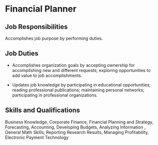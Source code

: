 # Financial Planner

## Job Responsibilities

Accomplishes job purpose by performing duties.

## Job Duties

* Accomplishes organization goals by accepting ownership for accomplishing new and different requests; exploring opportunities to add value to job accomplishments.

* Updates job knowledge by participating in educational opportunities; reading professional publications; maintaining personal networks; participating in professional organizations.

## Skills and Qualifications

Business Knowledge, Corporate Finance, Financial Planning and Strategy, Forecasting, Accounting, Developing Budgets, Analyzing Information , General Math Skills, Reporting Research Results, Managing Profitability, Electronic Payment Technology

